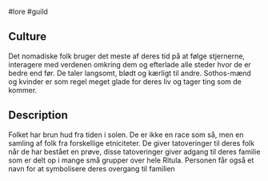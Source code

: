 #lore #guild 
## Culture
Det nomadiske folk bruger det meste af deres tid på at følge stjernerne, interagere med verdenen omkring dem og efterlade alle steder hvor de er bedre end før. De taler langsomt, blødt og kærligt til andre. Sothos-mænd og kvinder er som regel meget glade for deres liv og tager ting som de kommer.
## Description
Folket har brun hud fra tiden i solen. De er ikke en race som så, men en samling af folk fra forskellige etniciteter.
De giver tatoveringer til deres folk når de har bestået en prøve, disse tatoveringer giver adgang til deres familie som er delt op i mange små grupper over hele Ritula. Personen får også et navn for at symbolisere deres overgang til familien